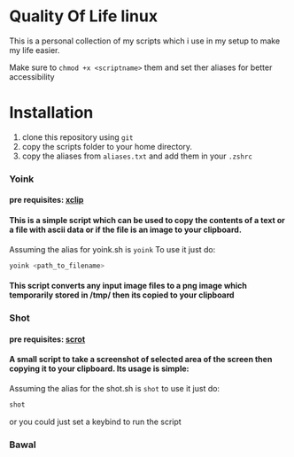 # Quality Of Life linux

This is a personal collection of my scripts which i use in my setup to make my life easier.

Make sure to ``chmod +x <scriptname>`` them and set ther aliases for better accessibility

# Installation
1. clone this repository using ``git``
2. copy the scripts folder to your home directory.
3. copy the aliases from ``aliases.txt`` and add them in your ``.zshrc``

### Yoink 
#### pre requisites: [xclip](https://github.com/astrand/xclip)
#### This is a simple script which can be used to copy the contents of a text or a file with ascii data or if the file is an image to your clipboard.

Assuming the alias for yoink.sh is ``yoink``
To use it just do:
```bash
yoink <path_to_filename>
```
#### This script converts any input image files to a png image which temporarily stored in /tmp/ then its copied to your clipboard 

### Shot
#### pre requisites: [scrot](https://google.com)
#### A small script to take a screenshot of selected area of the screen then copying it to your clipboard. Its usage is simple:

Assuming the alias for the shot.sh is ``shot``
to use it just do:
```bash
shot
```
or you could just set a keybind to run the script

### Bawal
